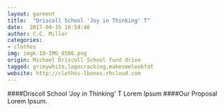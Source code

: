 ```yaml
---
layout: garment
title:  "Driscoll School 'Joy in Thinking' T"
date:  2017-04-15 16:54:46
author: C.C. Miller
categories:
- clothes
img: imgk-10-IMG_8586.png
origin: Michael Driscoll School fund drive
tagged: grimywhite,logocracking,makesmelookfat
website: http://clothes-lbones.rhcloud.com
---
```

####Driscoll School 'Joy in Thinking' T
Lorem Ipsum
####Our Proposal
Lorem Ipsum.